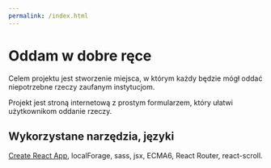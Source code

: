 ```yaml
---
permalink: /index.html
---
```

# Oddam w dobre ręce

Celem projektu jest stworzenie miejsca, w którym każdy będzie mógł oddać niepotrzebne rzeczy zaufanym instytucjom.

Projekt jest stroną internetową z prostym formularzem, który ułatwi użytkownikom oddanie rzeczy. 

## Wykorzystane narzędzia, języki

[Create React App](https://github.com/facebook/create-react-app), localForage, sass, jsx, ECMA6, React Router, react-scroll.
